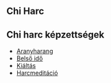 ## Chi Harc


## Chi harc képzettségek
- [Aranyharang](kepzettsegek.slan/chi_harc_aranyharang.md)
- [Belső idő](kepzettsegek.slan/chi_harc_belso_ido.md)
- [Kiáltás](kepzettsegek.slan/chi_harc_kialtas.md)
- [Harcmeditáció](kepzettsegek.slan/chi_harc_harcmeditacio.md)
